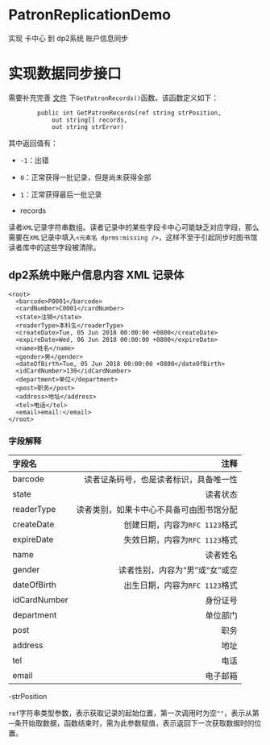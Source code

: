 # PatronReplicationDemo
实现 卡中心 到 dp2系统 账户信息同步
# 实现数据同步接口
需要补充完善 [文件](https://github.com/paopaofeng/PatronReplicationDemo/blob/master/PatronReplicationDemo/CardCenterServer.cs) 下`GetPatronRecords()`函数。该函数定义如下：
```
        public int GetPatronRecords(ref string strPosition, 
            out string[] records, 
            out string strError)
```
其中返回值有：

- `-1`：出错
- `0`：正常获得一批记录，但是尚未获得全部
- `1`：正常获得最后一批记录

- records

读者`XML`记录字符串数组。读者记录中的某些字段卡中心可能缺乏对应字段，那么需要在`XML`记录中填入`<元素名 dprms:missing />`，这样不至于引起同步时图书馆读者库中的这些字段被清除。
## dp2系统中账户信息内容 XML 记录体

```
<root>
  <barcode>P0001</barcode> 
  <cardNumber>C0001</cardNumber> 
  <state>注销</state> 
  <readerType>本科生</readerType> 
  <createDate>Tue, 05 Jun 2018 00:00:00 +0800</createDate> 
  <expireDate>Wed, 06 Jun 2018 00:00:00 +0800</expireDate> 
  <name>姓名</name> 
  <gender>男</gender> 
  <dateOfBirth>Tue, 05 Jun 2018 00:00:00 +0800</dateOfBirth> 
  <idCardNumber>130</idCardNumber> 
  <department>单位</department> 
  <post>职务</post> 
  <address>地址</address> 
  <tel>电话</tel> 
  <email>email:</email> 
</root>
```
### 字段解释
|  字段名   |  注释  |
|:----------|---------:|
| barcode | 读者证条码号，也是读者标识，具备唯一性|
| state | 读者状态 |
| readerType | 读者类别，如果卡中心不具备可由图书馆分配 |
| createDate | 创建日期，内容为`RFC 1123`格式 |
| expireDate | 失效日期，内容为`RFC 1123`格式 |
| name | 读者姓名 |
| gender | 读者性别，内容为“男”或“女”或空 |
| dateOfBirth | 出生日期，内容为`RFC 1123`格式 |
| idCardNumber | 身份证号 |
| department | 单位部门 |
| post | 职务 |
| address | 地址 |
| tel | 电话 |
| email | 电子邮箱 |

-strPosition

`ref`字符串类型参数，表示获取记录的起始位置，第一次调用时为空`""`，表示从第`一`条开始取数据，函数结束时，需为此参数赋值，表示返回下一次获取数据时的位置。
